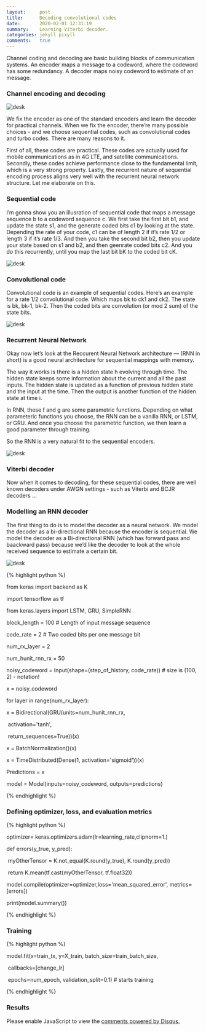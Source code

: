 ```yaml
---
layout:     post
title:      Decoding convolutional codes
date:       2020-02-01 12:31:19
summary:    Learning Viterbi decoder.
categories: jekyll pixyll
comments:   true
---
```




Channel coding and decoding are basic building blocks of communication systems. An encoder maps a message to a codeword, where the codeword has some redundancy. A decoder maps noisy codeword to estimate of an message. 



### Channel encoding and decoding 

![desk](https://hyejikim1.github.io/images/commsystem.png)



We fix the encoder as one of the standard encoders and learn the decoder for practical channels. When we fix the encoder, there’re many possible choices - and we choose sequential codes, such as convolutional codes and turbo codes. There are many reasons to it.



First of all, these codes are practical. These codes are actually used for mobile communications as in 4G LTE, and satellite communications. Secondly, these codes achieve performance close to the fundamental limit, which is a very strong property. Lastly, the recurrent nature of sequential encoding process aligns very well with the recurrent neural network structure. Let me elaborate on this. 

### Sequential code

I’m gonna show you an illusration of sequential code that maps a message sequence b to a codeword sequence c. We first take the first bit b1, and update the state s1, and the generate coded bits c1 by looking at the state. Depending the rate of your code, c1 can be of length 2 if it’s rate 1/2 or length 3 if it’s rate 1/3. And then you take the second bit b2, then you update your state based on s1 and b2, and then geenrate coded bits c2. And you do this recurrently, until you map the last bit bK to the coded bit cK. 

![desk](https://hyejikim1.github.io/images/seqcode.png)

### Convolutional code 

Convolutional code is an example of sequential codes. Here’s an example for a rate 1/2 convolutional code. Which maps bk to ck1 and ck2. The state is bk, bk-1, bk-2. Then the coded bits are convolution (or mod 2 sum) of the state bits. 

![desk](https://hyejikim1.github.io/images/convcode.png)





### Recurrent Neural Network



Okay now let’s look at the Reccurent Neural Network architecture — (RNN in short) is a good neural architecture for sequential mappings with memory. 

The way it works is there is a hidden state h evolving through time. The hidden state keeps some information about the current and all the past inputs. The hidden state is updated as a function of previous hidden state and the input at the time. Then the output is another function of the hidden state at time i. 

In RNN, these f and g are some parametric functions. Depending on what parameteric functions you choose, the RNN can be a vanilla RNN, or LSTM, or GRU. And once you choose the parametric function, we then learn a good parameter through training.

So the RNN is a very natural fit to the sequential encoders. 



![desk](https://hyejikim1.github.io/images/RNN.png)

### Viterbi decoder

Now when it comes to decoding, for these sequential codes, there are well known decoders under AWGN settings - such as Viterbi and BCJR decoders … 

### Modelling an RNN decoder 

The first thing to do is to model the decoder as a neural network. We model the decoder as a bi-directional RNN because the encoder is sequential. We model the decoder as a Bi-directional RNN (which has forward pass and baackward pass) because we’d like the decoder to look at the whole received sequence to estimate a certain bit. 

![desk](https://hyejikim1.github.io/images/twolayerbiGRUDec.png)



{% highlight python %}

from keras import backend as K

import tensorflow as tf

from keras.layers import LSTM, GRU, SimpleRNN



block_length = 100 # Length of input message sequence  

code_rate = 2 # Two coded bits per one message bit

num_rx_layer = 2

num_hunit_rnn_rx = 50

noisy_codeword = Input(shape=(step_of_history, code_rate)) # size is (100, 2) - notation! 

x = noisy_codeword

for layer in range(num_rx_layer):

   x = Bidirectional(GRU(units=num_hunit_rnn_rx, 

​          activation='tanh',

​          return_sequences=True))(x)

   x = BatchNormalization()(x)

x = TimeDistributed(Dense(1, activation='sigmoid'))(x)

Predictions = x

model = Model(inputs=noisy_codeword, outputs=predictions)

{% endhighlight %}



### Defining optimizer, loss, and evaluation metrics 



{% highlight python %}

optimizer= keras.optimizers.adam(lr=learning_rate,clipnorm=1.)



def errors(y_true, y_pred):

​    myOtherTensor = K.not_equal(K.round(y_true), K.round(y_pred))

​    return K.mean(tf.cast(myOtherTensor, tf.float32))



model.compile(optimizer=optimizer,loss='mean_squared_error', metrics=[errors])

print(model.summary())

{% endhighlight %}



### Training 

{% highlight python %}

model.fit(x=train_tx, y=X_train, batch_size=train_batch_size,

​          callbacks=[change_lr]

​          epochs=num_epoch, validation_split=0.1)  # starts training

{% endhighlight %}



### Results 



<div id="disqus_thread"></div>
<script>

/**
*  RECOMMENDED CONFIGURATION VARIABLES: EDIT AND UNCOMMENT THE SECTION BELOW TO INSERT DYNAMIC VALUES FROM YOUR PLATFORM OR CMS.
*  LEARN WHY DEFINING THESE VARIABLES IS IMPORTANT: https://disqus.com/admin/universalcode/#configuration-variables*/
/*
var disqus_config = function () {
this.page.url = PAGE_URL;  // Replace PAGE_URL with your page's canonical URL variable
this.page.identifier = PAGE_IDENTIFIER; // Replace PAGE_IDENTIFIER with your page's unique identifier variable
};
*/
(function() { // DON'T EDIT BELOW THIS LINE
var d = document, s = d.createElement('script');
s.src = 'https://hyejikim1-github-io.disqus.com/embed.js';
s.setAttribute('data-timestamp', +new Date());
(d.head || d.body).appendChild(s);
})();
</script>
<noscript>Please enable JavaScript to view the <a href="https://disqus.com/?ref_noscript">comments powered by Disqus.</a></noscript>



<!---

There is a significant amount of subtle, yet precisely calibrated, styling to ensure
that your content is emphasized while still looking aesthetically pleasing.

All links are easy to [locate and discern](https://hyejikim1.github.io/), yet don't detract from the [harmony
of a paragraph](#). The _same_ goes for italics and __bold__ elements. Even the the strikeout
works if <del>for some reason you need to update your post</del>. For consistency's sake,
<ins>The same goes for insertions</ins>, of course.

### Code, with syntax highlighting



Here's an example of some ruby code with line anchors.

{% highlight ruby lineanchors %}
# The most awesome of classes
class Awesome < ActiveRecord::Base
  include EvenMoreAwesome

  validates_presence_of :something
  validates :email, email_format: true

  def initialize(email, name = nil)
    self.email = email
    self.name = name
    self.favorite_number = 12
    puts 'created awesomeness'
  end

  def email_format
    email =~ /\S+@\S+\.\S+/
  end
end
{% endhighlight %}

Here's some CSS:

{% highlight css %}
.foobar {
  /* Named colors rule */
  color: tomato;
}
{% endhighlight %}

Here's some JavaScript:

{% highlight js %}
var isPresent = require('is-present')

module.exports = function doStuff(things) {
  if (isPresent(things)) {
    doOtherStuff(things)
  }
}
{% endhighlight %}

Here's some HTML:

{% highlight html %}
<div class="m0 p0 bg-blue white">
  <h3 class="h1">Hello, world!</h3>
</div>
{% endhighlight %}

# Headings!

They're responsive, and well-proportioned (in `padding`, `line-height`, `margin`, and `font-size`).
They also heavily rely on the awesome utility, [BASSCSS](http://www.basscss.com/).

##### They draw the perfect amount of attention

This allows your content to have the proper informational and contextual hierarchy. Yay.

### There are lists, too

  * Apples
  * Oranges
  * Potatoes
  * Milk

  1. Mow the lawn
  2. Feed the dog
  3. Dance

### Images look great, too

![desk](https://cloud.githubusercontent.com/assets/1424573/3378137/abac6d7c-fbe6-11e3-8e09-55745b6a8176.png)

_![desk](https://cloud.githubusercontent.com/assets/1424573/3378137/abac6d7c-fbe6-11e3-8e09-55745b6a8176.png)_


### There are also pretty colors

Also the result of [BASSCSS](http://www.basscss.com/), you can <span class="bg-dark-gray white">highlight</span> certain components
of a <span class="red">post</span> <span class="mid-gray">with</span> <span class="green">CSS</span> <span class="orange">classes</span>.

I don't recommend using blue, though. It looks like a <span class="blue">link</span>.

### Footnotes!

Markdown footnotes are supported, and they look great! Simply put e.g. `[^1]` where you want the footnote to appear,[^1] and then add
the reference at the end of your markdown.

### Stylish blockquotes included

You can use the markdown quote syntax, `>` for simple quotes.

> Lorem ipsum dolor sit amet, consectetur adipiscing elit. Suspendisse quis porta mauris.

However, you need to inject html if you'd like a citation footer. I will be working on a way to
hopefully sidestep this inconvenience.

<blockquote>
  <p>
    Perfection is achieved, not when there is nothing more to add, but when there is nothing left to take away.
  </p>
  <footer><cite title="Antoine de Saint-Exupéry">Antoine de Saint-Exupéry</cite></footer>
</blockquote>


### Tables

Tables represent tabular data and can be built using markdown syntax.  They are rendered responsively in Pixyll for a variety of screen widths.

Here's a simple example of a table:

| Quantity | Description |     Price |
|----------+-------------+----------:|
|        2 |      Orange |     $0.99 |
|        1 |   Pineapple |     $2.99 |
|        4 |      Banana |     $0.39 |
|==========|=============|===========|
|          |   **Total** | **$6.14** |

A table must have a body of one or more rows, but can optionally also have a header or footer.

The cells in a column, including the header row cell, can either be aligned:

- left,
- right or
- center.

Most inline text formatting is available in table cells, block-level formatting are not.

|----------------+----------------------+------------------------+----------------------------------|
| Default header | Left header          |     Center header      |                     Right header |
|----------------|:---------------------|:----------------------:|---------------------------------:|
| Default        | Left                 |        Center          |                            Right |
| *Italic*       | **Bold**             |   ***Bold italic***    |                      `monospace` |
| [link text](#) | ```code```           |     ~~Strikeout~~      |              <ins>Insertion<ins> |
| line<br/>break | "Smart quotes"       | <mark>highlight</mark> | <span class="green">green</span> |
| Footnote[^2]   | <sub>subscript</sub> | <sup>superscript</sup> |     <span class="red">red</span> |
|================+======================+========================+==================================+
| Footer row                                                                                        |
|----------------+----------------------+------------------------+----------------------------------|

### There's more being added all the time

Checkout the [Github repository](https://github.com/johnotander/pixyll) to request,
or add, features.

Happy writing.

---

[^1]: Important information that may distract from the main text can go in footnotes.

[^2]: Footnotes will work in tables since they're just links.



-->
